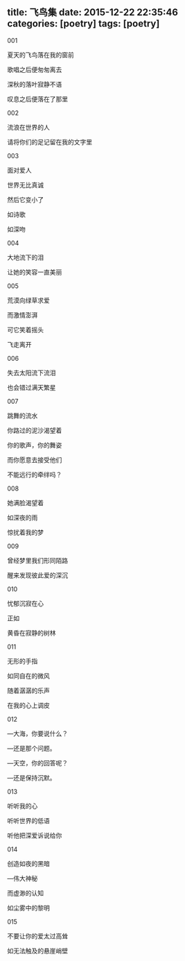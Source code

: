 title: 飞鸟集
date: 2015-12-22 22:35:46
categories: [poetry]
tags: [poetry]
---
001﻿

夏天的飞鸟落在我的窗前﻿

歌唱之后便匆匆离去﻿﻿

深秋的落叶寂静不语﻿

叹息之后便落在了那里﻿﻿

002﻿﻿

流浪在世界的人﻿

请将你们的足记留在我的文字里﻿﻿

003﻿﻿

面对爱人﻿

世界无比真诚﻿﻿



然后它变小了﻿

如诗歌﻿

如深吻﻿﻿

004﻿﻿

大地流下的泪﻿

让她的笑容一直美丽﻿﻿

005﻿﻿

荒漠向绿草求爱﻿

而激情澎湃﻿

可它笑着摇头﻿

飞走离开﻿﻿

006﻿﻿

失去太阳流下流泪﻿

也会错过满天繁星﻿﻿

007﻿﻿

跳舞的流水﻿

你路过的泥沙渴望着﻿

你的歌声，你的舞姿﻿

而你愿意去接受他们﻿

不能远行的牵绊吗？﻿﻿

008﻿﻿

她满脸渴望着﻿

如深夜的雨﻿

惊扰着我的梦﻿﻿

009﻿﻿

曾经梦里我们形同陌路﻿

醒来发现彼此爱的深沉﻿﻿

010﻿﻿

忧郁沉寂在心﻿

正如﻿

黄昏在寂静的树林﻿﻿

011﻿﻿

无形的手指﻿

如同自在的微风﻿

随着潺潺的乐声﻿

在我的心上调皮﻿﻿

012﻿﻿

—大海，你要说什么？﻿

—还是那个问题。﻿﻿

—天空，你的回答呢？﻿

—还是保持沉默。﻿﻿

013﻿﻿

听听我的心﻿

听听世界的低语﻿

听他把深爱诉说给你﻿﻿

014﻿﻿

创造如夜的黑暗﻿

—伟大神秘﻿﻿

而虚渺的认知﻿

如尘雾中的黎明﻿﻿

015﻿﻿

不要让你的爱太过高耸﻿

如无法触及的悬崖峭壁
